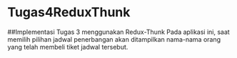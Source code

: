 # Tugas4ReduxThunk

##Implementasi Tugas 3 menggunakan Redux-Thunk
Pada aplikasi ini, saat memilih pilihan jadwal penerbangan akan ditampilkan nama-nama orang yang telah membeli tiket jadwal tersebut.
